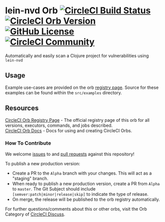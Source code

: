 # lein-nvd Orb [![CircleCI Build Status](https://circleci.com/gh/CircleCI-Public/lein-nvd_orb.svg?style=shield "CircleCI Build Status")](https://circleci.com/gh/CircleCI-Public/lein-nvd_orb) [![CircleCI Orb Version](https://badges.circleci.com/orbs/circleci/lein-nvd.svg)](https://circleci.com/orbs/registry/orb/circleci/lein-nvd) [![GitHub License](https://img.shields.io/badge/license-MIT-blue.svg)](https://raw.githubusercontent.com/CircleCI-Public/lein-nvd_orb/master/LICENSE) [![CircleCI Community](https://img.shields.io/badge/community-CircleCI%20Discuss-343434.svg)](https://discuss.circleci.com/c/ecosystem/orbs)

Automatically and easily scan a Clojure project for vulnerabilities using `lein-nvd`

## Usage

Example use-cases are provided on the orb [registry page](https://circleci.com/orbs/registry/orb/circleci/lein-nvd#usage-examples). Source for these examples can be found within the `src/examples` directory.


## Resources

[CircleCI Orb Registry Page](https://circleci.com/orbs/registry/orb/circleci/lein-nvd) - The official registry page of this orb for all versions, executors, commands, and jobs described.  
[CircleCI Orb Docs](https://circleci.com/docs/2.0/orb-intro/#section=configuration) - Docs for using and creating CircleCI Orbs.  

### How To Contribute

We welcome [issues](https://github.com/CircleCI-Public/lein-nvd_orb/issues) to and [pull requests](https://github.com/CircleCI-Public/lein-nvd_orb/pulls) against this repository!

To publish a new production version:
* Create a PR to the `Alpha` branch with your changes. This will act as a "staging" branch.
* When ready to publish a new production version, create a PR from `Alpha` to `master`. The Git Subject should include `[semver:patch|minor|release|skip]` to indicate the type of release.
* On merge, the release will be published to the orb registry automatically.

For further questions/comments about this or other orbs, visit the Orb Category of [CircleCI Discuss](https://discuss.circleci.com/c/orbs).
